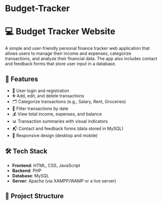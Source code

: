 # Budget-Tracker
# 💻 Budget Tracker Website

A simple and user-friendly personal finance tracker web application that allows users to manage their income and expenses, categorize transactions, and analyze their financial data. The app also includes contact and feedback forms that store user input in a database.

## 🌟 Features

- 🔐 User login and registration
- ➕ Add, edit, and delete transactions
- 🗂️ Categorize transactions (e.g., Salary, Rent, Groceries)
- 📅 Filter transactions by date
- 💰 View total income, expenses, and balance
- 📊 Transaction summaries with visual indicators
- 📬 Contact and feedback forms (data stored in MySQL)
- 📱 Responsive design (desktop and mobile)

## 🛠️ Tech Stack

- **Frontend**: HTML, CSS, JavaScript
- **Backend**: PHP
- **Database**: MySQL
- **Server**: Apache (via XAMPP/WAMP or a live server)

## 📂 Project Structure

